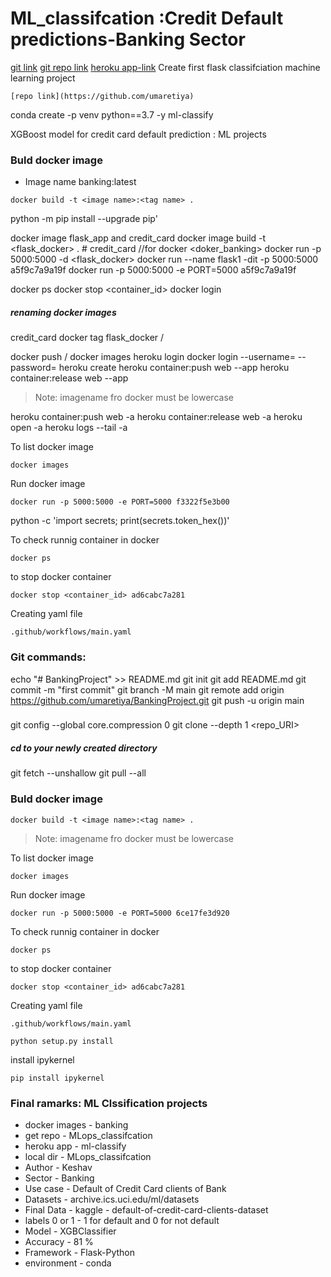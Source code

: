 # ML_classifcation :Credit Default predictions-Banking Sector


[git link]("https://github.com/umaretiya/BankingProject")
[git repo link]("https://github.com/umaretiya/BankingProject.git")
[heroku app-link]("https://ml-classify.herokuapp.com/")
Create first flask classifciation  machine learning project
```{link of repo}
[repo link](https://github.com/umaretiya)
```
conda create -p venv python==3.7 -y
ml-classify

XGBoost model for credit card default prediction : ML projects
### Buld docker image
- Image name banking:latest
```
docker build -t <image name>:<tag name> .
```
python -m pip install --upgrade pip'

docker image flask_app and credit_card
docker image build -t <flask_docker> . # credit_card  //for docker <doker_banking>
docker run -p 5000:5000 -d <flask_docker> 
docker run --name flask1 -dit -p 5000:5000 a5f9c7a9a19f
docker run -p 5000:5000 -e PORT=5000 a5f9c7a9a19f

docker ps
docker stop <container_id>
docker login
##### renaming docker images
credit_card
docker tag flask_docker <your-docker-hub-username>/<flask-docker>

docker push <your-docker-hub-username>/<flask-docker>
docker images
heroku login
docker login --username=<your-username> --password=<your-password>
heroku create <app-name>
heroku container:push web --app <app-name>
heroku container:release web --app <app-name>
> Note: imagename fro docker must be lowercase

heroku container:push web -a <name heroku app>
heroku container:release web -a <name heroku app>
heroku open -a <name heroku app>
heroku logs --tail -a <name heroku app>


To list docker image
```
docker images
```
Run docker image
```
docker run -p 5000:5000 -e PORT=5000 f3322f5e3b00
```
python -c 'import secrets; print(secrets.token_hex())'

To check runnig container in docker
```
docker ps
```

to stop docker container
```
docker stop <container_id> ad6cabc7a281
```
Creating yaml file
```
.github/workflows/main.yaml
```
### Git commands:
echo "# BankingProject" >> README.md
git init
git add README.md
git commit -m "first commit"
git branch -M main
git remote add origin https://github.com/umaretiya/BankingProject.git
git push -u origin main

###
git config --global core.compression 0
git clone --depth 1 <repo_URI>
##### cd to your newly created directory
git fetch --unshallow 
git pull --all

### Buld docker image
```
docker build -t <image name>:<tag name> .
```
> Note: imagename fro docker must be lowercase

To list docker image
```
docker images
```
Run docker image
```
docker run -p 5000:5000 -e PORT=5000 6ce17fe3d920
```

To check runnig container in docker
```
docker ps
```

to stop docker container
```
docker stop <container_id> ad6cabc7a281
```
Creating yaml file
```
.github/workflows/main.yaml
```
```
python setup.py install
```
install ipykernel
```
pip install ipykernel
```


### Final ramarks: ML Clssification projects
- docker images - banking
- get repo - MLops_classifcation
- heroku app - ml-classify
- local dir - MLops_classifcation
- Author - Keshav
- Sector - Banking
- Use case - Default of Credit Card clients of Bank
- Datasets - archive.ics.uci.edu/ml/datasets
- Final Data - kaggle - default-of-credit-card-clients-dataset
- labels 0 or 1 - 1 for default and 0 for not default
- Model - XGBClassifier
- Accuracy - 81 %
- Framework - Flask-Python
- environment - conda
